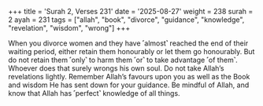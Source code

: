 +++
title = 'Surah 2, Verses 231'
date = '2025-08-27'
weight = 238
surah = 2
ayah = 231
tags = ["allah", "book", "divorce", "guidance", "knowledge", "revelation", "wisdom", "wrong"]
+++

When you divorce women and they have ˹almost˺ reached the end of their waiting period, either retain them honourably or let them go honourably. But do not retain them ˹only˺ to harm them ˹or˺ to take advantage ˹of them˺. Whoever does that surely wrongs his own soul. Do not take Allah’s revelations lightly. Remember Allah’s favours upon you as well as the Book and wisdom He has sent down for your guidance. Be mindful of Allah, and know that Allah has ˹perfect˺ knowledge of all things.